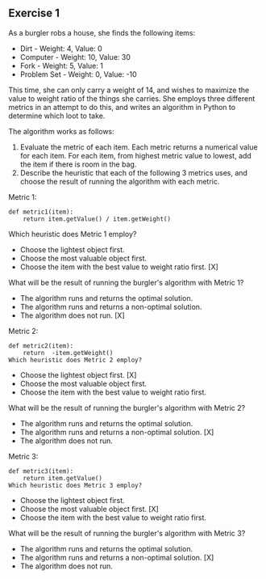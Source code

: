 ## Exercise 1

As a burgler robs a house, she finds the following items:

- Dirt - Weight: 4, Value: 0
- Computer - Weight: 10, Value: 30
- Fork - Weight: 5, Value: 1
- Problem Set - Weight: 0, Value: -10

This time, she can only carry a weight of 14, and wishes to maximize the value to weight ratio of the things she carries. She employs three different metrics in an attempt to do this, and writes an algorithm in Python to determine which loot to take.

The algorithm works as follows:

1. Evaluate the metric of each item. Each metric returns a numerical value for each item.
For each item, from highest metric value to lowest, add the item if there is room in the bag.
2. Describe the heuristic that each of the following 3 metrics uses, and choose the result of running the algorithm with each metric.

Metric 1:
```
def metric1(item):
    return item.getValue() / item.getWeight()
```
Which heuristic does Metric 1 employ?

- Choose the lightest object first.
- Choose the most valuable object first.
- Choose the item with the best value to weight ratio first. [X]

What will be the result of running the burgler's algorithm with Metric 1?


- The algorithm runs and returns the optimal solution.
- The algorithm runs and returns a non-optimal solution.
- The algorithm does not run. [X]

Metric 2:
```
def metric2(item):
    return  -item.getWeight()
Which heuristic does Metric 2 employ?
```

- Choose the lightest object first. [X]
- Choose the most valuable object first.
- Choose the item with the best value to weight ratio first.

What will be the result of running the burgler's algorithm with Metric 2?

- The algorithm runs and returns the optimal solution.
- The algorithm runs and returns a non-optimal solution. [X]
- The algorithm does not run.

Metric 3:
```
def metric3(item):
    return item.getValue()
Which heuristic does Metric 3 employ?
```

- Choose the lightest object first.
- Choose the most valuable object first. [X]
- Choose the item with the best value to weight ratio first.

What will be the result of running the burgler's algorithm with Metric 3?


- The algorithm runs and returns the optimal solution.
- The algorithm runs and returns a non-optimal solution. [X]
- The algorithm does not run.